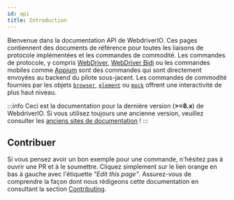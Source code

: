 ```yaml
---
id: api
title: Introduction
---
```


Bienvenue dans la documentation API de WebdriverIO. Ces pages contiennent des documents de référence pour toutes les liaisons de protocole implémentées et les commandes de commodité. Les commandes de protocole, y compris [WebDriver](/docs/api/webdriver), [WebDriver Bidi](/docs/api/webdriverBidi) ou les commandes mobiles comme [Appium](http://appium.io) sont des commandes qui sont directement envoyées au backend du pilote sous-jacent. Les commandes de commodité fournies par les objets [`browser`](/docs/api/browser), [`element`](/docs/api/element) ou [`mock`](/docs/api/mock) offrent une interactivité de plus haut niveau.

:::info
Ceci est la documentation pour la dernière version (__>=8.x__) de WebdriverIO. Si vous utilisez toujours une ancienne version, veuillez consulter les [anciens sites de documentation](/versions) !
:::

## Contribuer

Si vous pensez avoir un bon exemple pour une commande, n'hésitez pas à ouvrir une PR et à le soumettre. Cliquez simplement sur le lien orange en bas à gauche avec l'étiquette _"Edit this page"_. Assurez-vous de comprendre la façon dont nous rédigeons cette documentation en consultant la section [Contributing](https://github.com/webdriverio/webdriverio/blob/main/CONTRIBUTING.md).